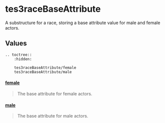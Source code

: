 # tes3raceBaseAttribute

A substructure for a race, storing a base attribute value for male and female actors.

## Values

```eval_rst
.. toctree::
    :hidden:

    tes3raceBaseAttribute/female
    tes3raceBaseAttribute/male
```

#### [female](tes3raceBaseAttribute/female.md)

> The base attribute for female actors.

#### [male](tes3raceBaseAttribute/male.md)

> The base attribute for male actors.

